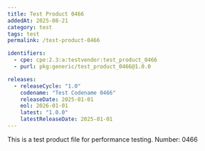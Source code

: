 ```yaml
---
title: Test Product 0466
addedAt: 2025-08-21
category: test
tags: test
permalink: /test-product-0466

identifiers:
  - cpe: cpe:2.3:a:testvendor:test_product_0466
  - purl: pkg:generic/test_product_0466@1.0.0

releases:
  - releaseCycle: "1.0"
    codename: "Test Codename 0466"
    releaseDate: 2025-01-01
    eol: 2026-01-01
    latest: "1.0.0"
    latestReleaseDate: 2025-01-01
---
```


This is a test product file for performance testing. Number: 0466
